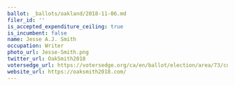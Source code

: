 ```yaml
---
ballot: _ballots/oakland/2018-11-06.md
filer_id: ''
is_accepted_expenditure_ceiling: true
is_incumbent: false
name: Jesse A.J. Smith
occupation: Writer
photo_url: Jesse-Smith.png
twitter_url: OakSmith2018
votersedge_url: https://votersedge.org/ca/en/ballot/election/area/73/contests/contest/17342/candidate/139775?&county=alameda%20county&election_authority_id=1
website_url: https://oaksmith2018.com/
---
```

